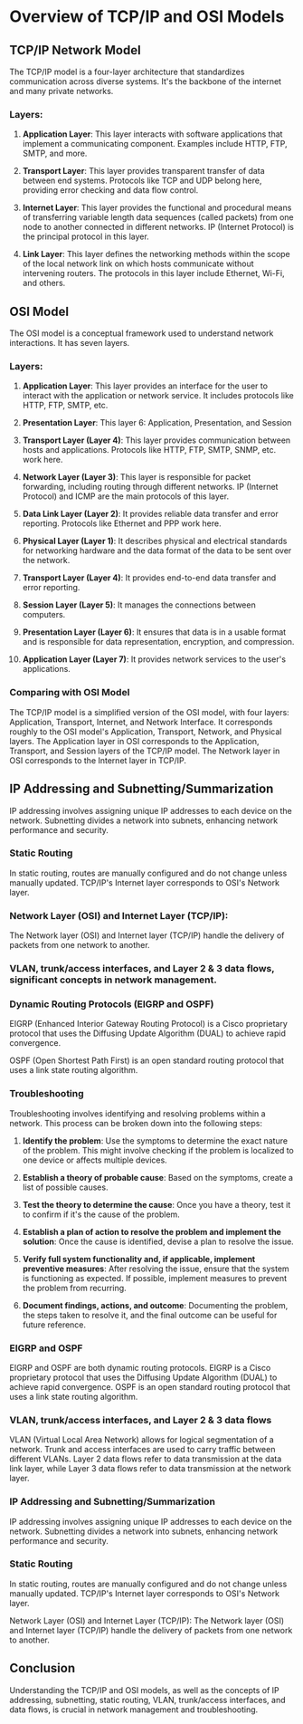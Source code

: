 # Overview of TCP/IP and OSI Models

## TCP/IP Network Model

The TCP/IP model is a four-layer architecture that standardizes communication across diverse systems. It's the backbone of the internet and many private networks.

### Layers:

1. **Application Layer**: This layer interacts with software applications that implement a communicating component. Examples include HTTP, FTP, SMTP, and more.

2. **Transport Layer**: This layer provides transparent transfer of data between end systems. Protocols like TCP and UDP belong here, providing error checking and data flow control.

3. **Internet Layer**: This layer provides the functional and procedural means of transferring variable length data sequences (called packets) from one node to another connected in different networks. IP (Internet Protocol) is the principal protocol in this layer.

4. **Link Layer**: This layer defines the networking methods within the scope of the local network link on which hosts communicate without intervening routers. The protocols in this layer include Ethernet, Wi-Fi, and others.

## OSI Model

The OSI model is a conceptual framework used to understand network interactions. It has seven layers.

### Layers:

1. **Application Layer**: This layer provides an interface for the user to interact with the application or network service. It includes protocols like HTTP, FTP, SMTP, etc.

2. **Presentation Layer**: This layer 6: Application, Presentation, and Session

3. **Transport Layer (Layer 4)**: This layer provides communication between hosts and applications. Protocols like HTTP, FTP, SMTP, SNMP, etc. work here.

4. **Network Layer (Layer 3)**: This layer is responsible for packet forwarding, including routing through different networks. IP (Internet Protocol) and ICMP are the main protocols of this layer.

5. **Data Link Layer (Layer 2)**: It provides reliable data transfer and error reporting. Protocols like Ethernet and PPP work here.

6. **Physical Layer (Layer 1)**: It describes physical and electrical standards for networking hardware and the data format of the data to be sent over the network.

7. **Transport Layer (Layer 4)**: It provides end-to-end data transfer and error reporting.

8. **Session Layer (Layer 5)**: It manages the connections between computers.

9. **Presentation Layer (Layer 6)**: It ensures that data is in a usable format and is responsible for data representation, encryption, and compression.

10. **Application Layer (Layer 7)**: It provides network services to the user's applications.

### Comparing with OSI Model

The TCP/IP model is a simplified version of the OSI model, with four layers: Application, Transport, Internet, and Network Interface. It corresponds roughly to the OSI model's Application, Transport, Network, and Physical layers. The Application layer in OSI corresponds to the Application, Transport, and Session layers of the TCP/IP model. The Network layer in OSI corresponds to the Internet layer in TCP/IP.

## IP Addressing and Subnetting/Summarization

IP addressing involves assigning unique IP addresses to each device on the network. Subnetting divides a network into subnets, enhancing network performance and security.

### Static Routing

In static routing, routes are manually configured and do not change unless manually updated. TCP/IP's Internet layer corresponds to OSI's Network layer.

### Network Layer (OSI) and Internet Layer (TCP/IP):

The Network layer (OSI) and Internet layer (TCP/IP) handle the delivery of packets from one network to another.

### VLAN, trunk/access interfaces, and Layer 2 & 3 data flows, significant concepts in network management.

### Dynamic Routing Protocols (EIGRP and OSPF)

EIGRP (Enhanced Interior Gateway Routing Protocol) is a Cisco proprietary protocol that uses the Diffusing Update Algorithm (DUAL) to achieve rapid convergence.

OSPF (Open Shortest Path First) is an open standard routing protocol that uses a link state routing algorithm.

### Troubleshooting

Troubleshooting involves identifying and resolving problems within a network. This process can be broken down into the following steps:

1. **Identify the problem**: Use the symptoms to determine the exact nature of the problem. This might involve checking if the problem is localized to one device or affects multiple devices.

2. **Establish a theory of probable cause**: Based on the symptoms, create a list of possible causes.

3. **Test the theory to determine the cause**: Once you have a theory, test it to confirm if it's the cause of the problem.

4. **Establish a plan of action to resolve the problem and implement the solution**: Once the cause is identified, devise a plan to resolve the issue.

5. **Verify full system functionality and, if applicable, implement preventive measures**: After resolving the issue, ensure that the system is functioning as expected. If possible, implement measures to prevent the problem from recurring.

6. **Document findings, actions, and outcome**: Documenting the problem, the steps taken to resolve it, and the final outcome can be useful for future reference.

### EIGRP and OSPF

EIGRP and OSPF are both dynamic routing protocols. EIGRP is a Cisco proprietary protocol that uses the Diffusing Update Algorithm (DUAL) to achieve rapid convergence. OSPF is an open standard routing protocol that uses a link state routing algorithm.

### VLAN, trunk/access interfaces, and Layer 2 & 3 data flows

VLAN (Virtual Local Area Network) allows for logical segmentation of a network. Trunk and access interfaces are used to carry traffic between different VLANs. Layer 2 data flows refer to data transmission at the data link layer, while Layer 3 data flows refer to data transmission at the network layer.

### IP Addressing and Subnetting/Summarization

IP addressing involves assigning unique IP addresses to each device on the network. Subnetting divides a network into subnets, enhancing network performance and security.

### Static Routing

In static routing, routes are manually configured and do not change unless manually updated. TCP/IP's Internet layer corresponds to OSI's Network layer.

Network Layer (OSI) and Internet Layer (TCP/IP):
The Network layer (OSI) and Internet layer (TCP/IP) handle the delivery of packets from one network to another.

## Conclusion

Understanding the TCP/IP and OSI models, as well as the concepts of IP addressing, subnetting, static routing, VLAN, trunk/access interfaces, and data flows, is crucial in network management and troubleshooting.
